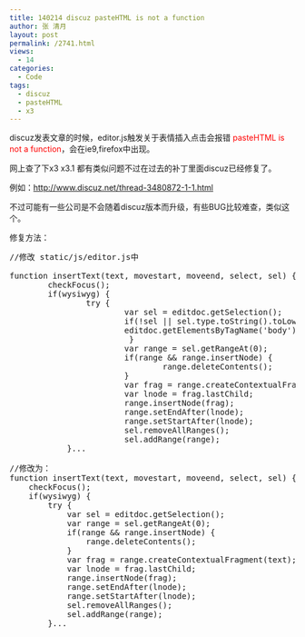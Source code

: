 ```yaml
---
title: 140214 discuz pasteHTML is not a function
author: 张 清月
layout: post
permalink: /2741.html
views:
  - 14
categories:
  - Code
tags:
  - discuz
  - pasteHTML
  - x3
---
```

discuz发表文章的时候，editor.js触发关于表情插入点击会报错 <font color="red">pasteHTML is not a function</font>，会在ie9,firefox中出现。

网上查了下x3 x3.1 都有类似问题不过在过去的补丁里面discuz已经修复了。

例如：http://www.discuz.net/thread-3480872-1-1.html 

不过可能有一些公司是不会随着discuz版本而升级，有些BUG比较难查，类似这个。

修复方法：

<pre class="brush: php; title: ; notranslate" title="">//修改 static/js/editor.js中

function insertText(text, movestart, moveend, select, sel) {
        checkFocus();
        if(wysiwyg) {
                try {
                        var sel = editdoc.getSelection();
                        if(!sel || sel.type.toString().toLowerCase() == 'none'){
                        editdoc.getElementsByTagName('body')[0].focus();
                         }
                        var range = sel.getRangeAt(0);
                        if(range && range.insertNode) {
                                range.deleteContents();
                        }
                        var frag = range.createContextualFragment(text);
                        var lnode = frag.lastChild;
                        range.insertNode(frag);
                        range.setEndAfter(lnode);
                        range.setStartAfter(lnode);
                        sel.removeAllRanges();
                        sel.addRange(range);
            }...

//修改为：
function insertText(text, movestart, moveend, select, sel) {
	checkFocus();
	if(wysiwyg) {
		try {
			var sel = editdoc.getSelection();
			var range = sel.getRangeAt(0);
			if(range && range.insertNode) {
				range.deleteContents();
			}
			var frag = range.createContextualFragment(text);
			var lnode = frag.lastChild;
			range.insertNode(frag);
			range.setEndAfter(lnode);
			range.setStartAfter(lnode);
			sel.removeAllRanges();
			sel.addRange(range);
		}...
</pre>